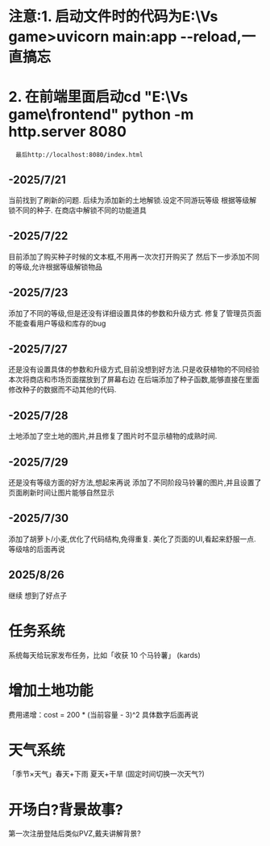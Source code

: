 # 注意:1. 启动文件时的代码为E:\Vs game>uvicorn main:app --reload,一直搞忘
# 2. 在前端里面启动cd "E:\Vs game\frontend"    python -m http.server 8080
      最后http://localhost:8080/index.html


## -2025/7/21
当前找到了刷新的问题.
后续为添加新的土地解锁.设定不同游玩等级
根据等级解锁不同的种子. 
在商店中解锁不同的功能道具

## -2025/7/22
目前添加了购买种子时候的文本框,不用再一次次打开购买了
然后下一步添加不同的等级,允许根据等级解锁物品

## -2025/7/23
添加了不同的等级,但是还没有详细设置具体的参数和升级方式.
修复了管理员页面不能查看用户等级和库存的bug

## -2025/7/27
还是没有设置具体的参数和升级方式,目前没想到好方法.只是收获植物的不同经验
本次将商店和市场页面摆放到了屏幕右边
在后端添加了种子函数,能够直接在里面修改种子的数据而不动其他的代码.

## -2025/7/28
土地添加了空土地的图片,并且修复了图片时不显示植物的成熟时间.

## -2025/7/29
还是没有等级方面的好方法,想起来再说
添加了不同阶段马铃薯的图片,并且设置了页面刷新时间让图片能够自然显示

## -2025/7/30
添加了胡萝卜/小麦,优化了代码结构,免得重复.
美化了页面的UI,看起来舒服一点.
等级啥的后面再说


## 2025/8/26
继续
想到了好点子
# 任务系统
系统每天给玩家发布任务，比如「收获 10 个马铃薯」  (kards)
# 增加土地功能
费用递增：cost = 200 * (当前容量 - 3)^2     具体数字后面再说
# 天气系统
「季节×天气」春天+下雨 夏天+干旱  (固定时间切换一次天气?)
# 开场白?背景故事?
第一次注册登陆后类似PVZ,戴夫讲解背景?


